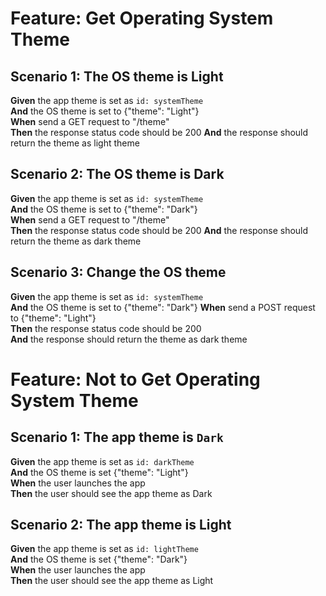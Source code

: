 # Feature: Get Operating System Theme     

## Scenario 1: The OS theme is Light      
**Given** the app theme is set as `id: systemTheme`    
**And** the OS theme is set to {"theme": "Light"}     
**When** send a GET request to "/theme"     
**Then** the response status code should be 200
**And** the response should return the theme as light theme


## Scenario 2: The OS theme is Dark   
**Given**  the app theme is set as `id: systemTheme`     
**And** the OS theme is set to {"theme": "Dark"}       
**When** send a GET request to "/theme"     
**Then** the response status code should be 200
**And** the response should return the theme as dark theme


## Scenario 3: Change the OS theme 
**Given** the app theme is set as `id: systemTheme`     
**And** the OS theme is set to {"theme": "Dark"}
**When** send a POST request to {"theme": "Light"}    
**Then** the response status code should be 200  
**And** the response should return the theme as dark theme


# Feature: Not to Get Operating System Theme

## Scenario 1: The app theme is `Dark`       
**Given** the app theme is set as `id: darkTheme`        
**And** the OS theme is set {"theme": "Light"}     
**When** the user launches the app     
**Then** the user should see the app theme as Dark


## Scenario 2: The app theme is Light
**Given** the app theme is set as `id: lightTheme`    
**And** the OS theme is set {"theme": "Dark"}       
**When** the user launches the app         
**Then** the user should see the app theme as Light       
